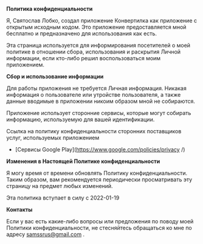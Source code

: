 **Политика конфиденциальности**

Я, Святослав Лобко, создал приложение Конвертилка как приложение с открытым исходным кодом. Это приложение предоставляется мной бесплатно и предназначено для использования как есть.

Эта страница используется для информирования посетителей о моей политике в отношении сбора, использования и раскрытия Личной информации, если кто-либо решил воспользоваться моим приложением.

**Сбор и использование информации**

Для работы приложения не требуется Личная информация. Никакая информация о пользователе или утройстве пользователя, а также данные вводимые в приложении никоим образом мной не собираются.

Приложение использует сторонние сервисы, которые могут собирать информацию, используемую для вашей идентификации.

Ссылка на политику конфиденциальности сторонних поставщиков услуг, используемых приложением

* [Сервисы Google Play](https://www.google.com/policies/privacy /)

**Изменения в Настоящей Политике конфиденциальности**

Я могу время от времени обновлять Политику конфиденциальности. Таким образом, вам рекомендуется периодически просматривать эту страницу на предмет любых изменений. 

Эта политика вступает в силу с 2022-01-19

**Контакты**

Если у вас есть какие-либо вопросы или предложения по поводу моей Политики конфиденциальности, не стесняйтесь обращаться ко мне по адресу samssrus@gmail.com .

